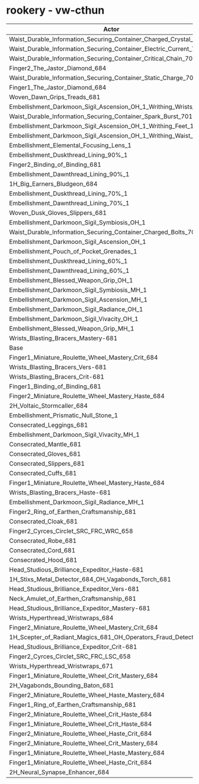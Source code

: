 # rookery - vw-cthun
| Actor | DPS | Increase |
|---|:---:|:---:|
|Waist_Durable_Information_Securing_Container_Charged_Crystal_701|3007241|1.15%|
|Waist_Durable_Information_Securing_Container_Electric_Current_701|3005636|1.10%|
|Waist_Durable_Information_Securing_Container_Critical_Chain_701|3005415|1.09%|
|Finger2_The_Jastor_Diamond_684|3004701|1.06%|
|Waist_Durable_Information_Securing_Container_Static_Charge_701|3002370|0.99%|
|Finger1_The_Jastor_Diamond_684|3001944|0.97%|
|Woven_Dawn_Grips_Treads_681|2999647|0.89%|
|Embellishment_Darkmoon_Sigil_Ascension_OH_1_Writhing_Wrists_1|2998393|0.85%|
|Waist_Durable_Information_Securing_Container_Spark_Burst_701|2998312|0.85%|
|Embellishment_Darkmoon_Sigil_Ascension_OH_1_Writhing_Feet_1|2997408|0.82%|
|Embellishment_Darkmoon_Sigil_Ascension_OH_1_Writhing_Waist_1|2994912|0.74%|
|Embellishment_Elemental_Focusing_Lens_1|2991667|0.63%|
|Embellishment_Duskthread_Lining_90%_1|2989369|0.55%|
|Finger2_Binding_of_Binding_681|2988046|0.50%|
|Embellishment_Dawnthread_Lining_90%_1|2987188|0.48%|
|1H_Big_Earners_Bludgeon_684|2986901|0.47%|
|Embellishment_Duskthread_Lining_70%_1|2986351|0.45%|
|Embellishment_Dawnthread_Lining_70%_1|2984382|0.38%|
|Woven_Dusk_Gloves_Slippers_681|2983992|0.37%|
|Embellishment_Darkmoon_Sigil_Symbiosis_OH_1|2982843|0.33%|
|Waist_Durable_Information_Securing_Container_Charged_Bolts_701|2982603|0.32%|
|Embellishment_Darkmoon_Sigil_Ascension_OH_1|2982402|0.31%|
|Embellishment_Pouch_of_Pocket_Grenades_1|2982273|0.31%|
|Embellishment_Duskthread_Lining_60%_1|2981980|0.30%|
|Embellishment_Dawnthread_Lining_60%_1|2981376|0.28%|
|Embellishment_Blessed_Weapon_Grip_OH_1|2979834|0.23%|
|Embellishment_Darkmoon_Sigil_Symbiosis_MH_1|2979818|0.23%|
|Embellishment_Darkmoon_Sigil_Ascension_MH_1|2978606|0.19%|
|Embellishment_Darkmoon_Sigil_Radiance_OH_1|2975314|0.08%|
|Embellishment_Darkmoon_Sigil_Vivacity_OH_1|2974765|0.06%|
|Embellishment_Blessed_Weapon_Grip_MH_1|2974103|0.04%|
|Wrists_Blasting_Bracers_Mastery-681|2973810|0.03%|
|Base|2973044|0.00%|
|Finger1_Miniature_Roulette_Wheel_Mastery_Crit_684|2972863|-0.01%|
|Wrists_Blasting_Bracers_Vers-681|2972207|-0.03%|
|Wrists_Blasting_Bracers_Crit-681|2972113|-0.03%|
|Finger1_Binding_of_Binding_681|2972032|-0.03%|
|Finger2_Miniature_Roulette_Wheel_Mastery_Haste_684|2971961|-0.04%|
|2H_Voltaic_Stormcaller_684|2971545|-0.05%|
|Embellishment_Prismatic_Null_Stone_1|2971539|-0.05%|
|Consecrated_Leggings_681|2971456|-0.05%|
|Embellishment_Darkmoon_Sigil_Vivacity_MH_1|2971121|-0.06%|
|Consecrated_Mantle_681|2971019|-0.07%|
|Consecrated_Gloves_681|2970961|-0.07%|
|Consecrated_Slippers_681|2970521|-0.08%|
|Consecrated_Cuffs_681|2970384|-0.09%|
|Finger1_Miniature_Roulette_Wheel_Mastery_Haste_684|2970279|-0.09%|
|Wrists_Blasting_Bracers_Haste-681|2969882|-0.11%|
|Embellishment_Darkmoon_Sigil_Radiance_MH_1|2969788|-0.11%|
|Finger2_Ring_of_Earthen_Craftsmanship_681|2969069|-0.13%|
|Consecrated_Cloak_681|2968981|-0.14%|
|Finger2_Cyrces_Circlet_SRC_FRC_WRC_658|2968851|-0.14%|
|Consecrated_Robe_681|2968692|-0.15%|
|Consecrated_Cord_681|2968522|-0.15%|
|Consecrated_Hood_681|2968378|-0.16%|
|Head_Studious_Brilliance_Expeditor_Haste-681|2968146|-0.16%|
|1H_Stixs_Metal_Detector_684_OH_Vagabonds_Torch_681|2967692|-0.18%|
|Head_Studious_Brilliance_Expeditor_Vers-681|2967506|-0.19%|
|Neck_Amulet_of_Earthen_Craftsmanship_681|2967156|-0.20%|
|Head_Studious_Brilliance_Expeditor_Mastery-681|2966015|-0.24%|
|Wrists_Hyperthread_Wristwraps_684|2965710|-0.25%|
|Finger2_Miniature_Roulette_Wheel_Mastery_Crit_684|2964588|-0.28%|
|1H_Scepter_of_Radiant_Magics_681_OH_Operators_Fraud_Detector_684|2962083|-0.37%|
|Head_Studious_Brilliance_Expeditor_Crit-681|2961667|-0.38%|
|Finger2_Cyrces_Circlet_SRC_FRC_LSC_658|2958713|-0.48%|
|Wrists_Hyperthread_Wristwraps_671|2958022|-0.51%|
|Finger1_Miniature_Roulette_Wheel_Crit_Mastery_684|2955831|-0.58%|
|2H_Vagabonds_Bounding_Baton_681|2955773|-0.58%|
|Finger2_Miniature_Roulette_Wheel_Haste_Mastery_684|2954610|-0.62%|
|Finger1_Ring_of_Earthen_Craftsmanship_681|2953029|-0.67%|
|Finger2_Miniature_Roulette_Wheel_Crit_Haste_684|2951181|-0.74%|
|Finger1_Miniature_Roulette_Wheel_Crit_Haste_684|2949831|-0.78%|
|Finger2_Miniature_Roulette_Wheel_Haste_Crit_684|2949715|-0.78%|
|Finger2_Miniature_Roulette_Wheel_Crit_Mastery_684|2948799|-0.82%|
|Finger1_Miniature_Roulette_Wheel_Haste_Mastery_684|2934128|-1.31%|
|Finger1_Miniature_Roulette_Wheel_Haste_Crit_684|2929436|-1.47%|
|2H_Neural_Synapse_Enhancer_684|2899802|-2.46%|
